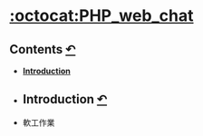 # [:octocat:PHP_web_chat](https://github.com/VisionYi/PHP_web_chat)
## Contents [↶]()
* **[Introduction](#introduction)**

* ## Introduction [↶]()
* 軟工作業
